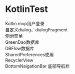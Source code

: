 # KotlinTest

Kotlin mvp用户登录  
自定义dialog、dialogFragment  
侧滑菜单  
GreenDao数据库  
DBFlow数据库  
SharedPreferences使用  
RecyclerView  
BottomNaigationBar 底部导航栏  

